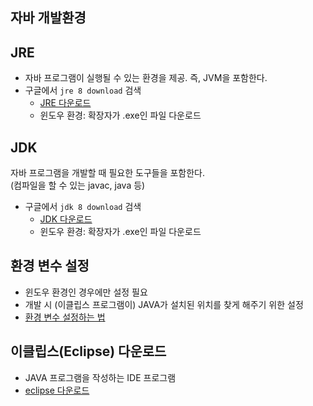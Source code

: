 ## 자바 개발환경

## JRE
- 자바 프로그램이 실행될 수 있는 환경을 제공. 즉, JVM을 포함한다.
- 구글에서 `jre 8 download` 검색
   - [JRE 다운로드](https://www.oracle.com/java/technologies/javase-jre8-downloads.html)
   - 윈도우 환경: 확장자가 .exe인 파일 다운로드

## JDK
자바 프로그램을 개발할 때 필요한 도구들을 포함한다.  
(컴파일을 할 수 있는 javac, java 등)
- 구글에서 `jdk 8 download` 검색
   - [JDK 다운로드](https://www.oracle.com/kr/java/technologies/javase/javase-jdk8-downloads.html)
   - 윈도우 환경: 확장자가 .exe인 파일 다운로드

## 환경 변수 설정
- 윈도우 환경인 경우에만 설정 필요
- 개발 시 (이클립스 프로그램이) JAVA가 설치된 위치를 찾게 해주기 위한 설정
- [환경 변수 설정하는 법](https://marobiana.tistory.com/163)


## 이클립스(Eclipse) 다운로드
- JAVA 프로그램을 작성하는 IDE 프로그램
- [eclipse 다운로드](https://www.eclipse.org/downloads/packages/release/2020-06/r)
